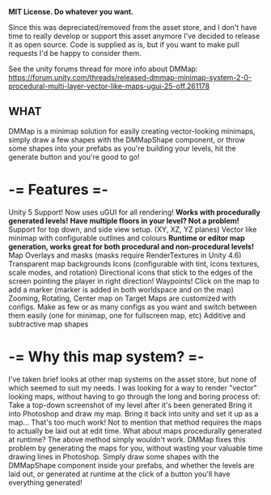 **MIT License. Do whatever you want.**

Since this was depreciated/removed from the asset store, and I don't have time to really develop or support this asset anymore I've decided to release it as open source. Code is supplied as is, but if you want to make pull requests I'd be happy to consider them.  

See the unity forums thread for more info about DMMap: https://forum.unity.com/threads/released-dmmap-minimap-system-2-0-procedural-multi-layer-vector-like-maps-ugui-25-off.261178

## WHAT 

DMMap is a minimap solution for easily creating vector-looking minimaps, simply draw a few shapes with the DMMapShape component, or throw some shapes into your prefabs as you're building your levels, hit the generate button and you're good to go!

# -= Features =-
Unity 5 Support!  Now uses uGUI for all rendering!
**Works with procedurally generated levels!**
**Have multiple floors in your level?  Not a problem!** 
Support for top down, and side view setup.  (XY, XZ, YZ planes)
Vector like minimap with configurable outlines and colours
**Runtime or editor map generation, works great for both procedural and non-procedural levels!**
Map Overlays and masks (masks require RenderTextures in Unity 4.6)
Transparent map backgrounds
Icons (configurable with tint, icons textures, scale modes, and rotation)
Directional icons that stick to the edges of the screen pointing the player in right direction!
Waypoints! Click on the map to add a marker (marker is added in both worldspace and on the map)
Zooming, Rotating, Center map on Target
Maps are customized with configs.  Make as few or as many configs as you want and switch between them easily (one for minimap, one for fullscreen map, etc)
Additive and subtractive map shapes

# -= Why this map system? =-

I've taken brief looks at other map systems on the asset store, but none of which seemed to suit my needs.  I was looking for a way to render "vector" looking maps, without having to go through the long and boring process of:
Take a top-down screenshot of my level after it's been generated
Bring it into Photoshop and draw my map.
Bring it back into unity and set it up as a map...
That's too much work!
Not to mention that method requires the maps to actually be laid out at edit time.  What about maps procedurally generated at runtime? The above method simply wouldn't work.  DMMap fixes this problem by generating the maps for you, without wasting your valuable time drawing lines in Photoshop.  Simply draw some shapes with the DMMapShape component inside your prefabs, and whether the levels are laid out, or generated at runtime at the click of a button you'll have everything generated!

